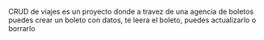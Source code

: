 CRUD de viajes 
es un proyecto donde a travez de una agencia de boletos puedes crear un boleto con datos, te leera el boleto, puedes actualizarlo o borrarlo
